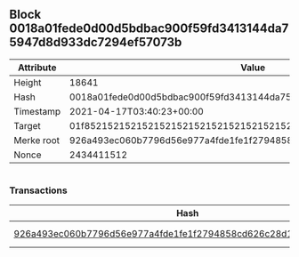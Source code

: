 ## Block 0018a01fede0d00d5bdbac900f59fd3413144da75947d8d933dc7294ef57073b

Attribute | Value
--- | ---
Height | 18641
Hash | 0018a01fede0d00d5bdbac900f59fd3413144da75947d8d933dc7294ef57073b
Timestamp | 2021-04-17T03:40:23+00:00
Target | 01f8521521521521521521521521521521521521521521521521521521521521
Merke root | 926a493ec060b7796d56e977a4fde1fe1f2794858cd626c28d180af67cb0e2ca
Nonce | 2434411512

```

```

### Transactions

Hash | Amount
--- | ---
[926a493ec060b7796d56e977a4fde1fe1f2794858cd626c28d180af67cb0e2ca](926a493ec060b7796d56e977a4fde1fe1f2794858cd626c28d180af67cb0e2ca.md) | 10.00000000 SKEPTI 
